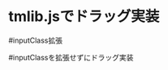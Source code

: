 tmlib.jsでドラッグ実装
========

#inputClass拡張

<script type="text/javascript" src="http://jsdo.it/blogparts/hNBP/js"></script>

#inputClassを拡張せずにドラッグ実装

<script type="text/javascript" src="http://jsdo.it/blogparts/7iif/js"></script>